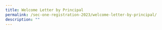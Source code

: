 ```yaml
---
title: Welcome Letter by Principal
permalink: /sec-one-registration-2023/welcome-letter-by-principal/
description: ""
---
```

